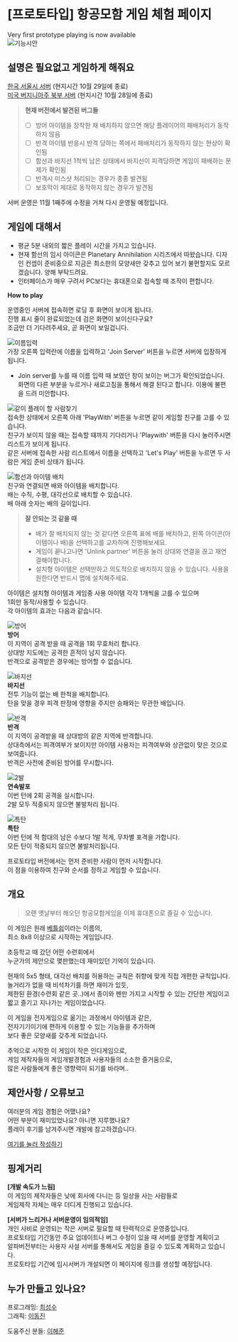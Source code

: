 # [프로토타입] 항공모함 게임 체험 페이지
Very first prototype playing is now available  
![기능시안](./data/Screenshot_2020-10-14_152834.png)  

## 설명은 필요없고 게임하게 해줘요
[한국 서울시 서버](http://3.35.210.70) (현지시간 10월 29일에 종료)  
[미국 버지니아주 북부 서버](http://34.207.166.150) (현지시간 10월 28일에 종료)

> **현재 버전에서 발견된 버그들**  
> - [ ] 방어 아이템을 장착한 채 배치하지 않으면 해당 플레이어의 패배처리가 동작하지 않음  
> - [ ] 반격 아이템 반응시 반격 당하는 쪽에서 패배처리가 동작하지 않는 현상이 확인됨
> - [ ] 함선과 바지선 1척씩 남은 상태에서 바지선이 피격당하면 게임이 패배하는 문제가 확인됨
> - [ ] 반격시 미스샷 처리되는 경우가 종종 발견됨
> - [ ] 보호막이 제대로 동작하지 않는 경우가 발견됨

서버 운영은 11월 1째주에 수정을 거쳐 다시 운영될 예정입니다.

## 게임에 대해서
* 평균 5분 내외의 짧은 플레이 시간을 가지고 있습니다.
* 현재 함선의 임시 아이콘은 Planetary Annihilation 시리즈에서 따왔습니다. 디자인 컨셉이 준비중으로 지금은 최소한의 모양새만 갖추고 있어 보기 불편할지도 모르겠습니다. 양해 부탁드려요.
* 인터페이스가 매우 구려서 PC보다는 휴대폰으로 접속할 때 조작이 편합니다.

**How to play**

운영중인 서버에 접속하면 로딩 후 화면이 보이게 됩니다.  
진행 표시 줄이 완료되었는데 검은 화면이 보이신다구요?  
조금만 더 기다려주세요, 곧 화면이 보일겁니다.

![이름입력](data/스크린샷,%202020-10-15%2019-05-23.png)  
가장 오른쪽 입력란에 이름을 입력하고 'Join Server' 버튼을 누르면 서버에 입장하게 됩니다.  

* Join server를 누를 때 이름 입력 때 보였던 창이 보이는 버그가 확인되었습니다. 화면의 다른 부분을 누르거나 새로고침을 통해서 해결 된다고 합니다. 이용에 불편을 드려 미안합니다.

![같이 플레이 할 사람찾기](data/스크린샷,%202020-10-15%2019-19-42.png)  
접속한 상태에서 오른쪽 아래 'PlayWith' 버튼을 누르면 같이 게임할 친구를 고를 수 있습니다.  
친구가 보이지 않을 때는 접속할 때까지 기다리거나 'Playwith' 버튼을 다시 눌러주시면 리스트가 보이게 됩니다.  
같은 서버에 접속한 사람 리스트에서 이름을 선택하고 'Let's Play' 버튼을 누르면 두 사람은 게임 준비 상태가 됩니다.

![함선과 아이템 배치](./data/0388.gif)  
친구와 연결되면 배와 아이템을 배치합니다.  
배는 수직, 수평, 대각선으로 배치할 수 있습니다.  
배 아래 숫자는 배의 길이입니다.

> **잘 안되는 것 같을 때**  
> * 배가 잘 배치되지 않는 것 같다면 오른쪽 표에 배를 배치하고, 왼쪽 아이콘(아이템이나 배)을 선택하고를 교차하며 진행해보세요.  
> * 게임이 끝나고나면 'Unlink partner' 버튼을 눌러 상대와 연결을 끊고 재연결해야합니다.  
> * 설치형 아이템은 선택만하고 의도적으로 배치하지 않을 수 있습니다. 사용을 원한다면 반드시 맵에 설치해주세요.

아이템은 설치형 아이템과 게임중 사용 아이템 각각 1개씩을 고를 수 있으며  
1회만 동작/사용할 수 있습니다.  
각 아이템의 효과는 다음과 같습니다.

![방어](data/defense.svg)  
**방어**  
이 지역이 공격 받을 때 공격을 1회 무효처리 합니다.  
상대방 지도에는 공격한 흔적이 남지 않습니다.  
반격으로 공격받은 경우에는 방어할 수 없습니다.

![바지선](data/fake.svg)  
**바지선**  
전투 기능이 없는 배 한척을 배치합니다.  
탄을 맞을 경우 피격 판정에 영향을 주지만 승패와는 무관한 배입니다.

![반격](data/reflect.svg)  
**반격**  
이 지역이 공격받을 때 상대방의 같은 지역에 반격합니다.  
상대측에서는 피격여부가 보이지만
아이템 사용자는 피격여부와 상관없이 맞은 것으로 보여줍니다.  
반격은 사전에 준비된 방어를 무시합니다.

![2발](data/double.svg)  
**연속발포**  
이번 턴에 2회 공격을 실시합니다.  
2발 모두 적중되지 않으면 불발처리 됩니다.

![특탄](data/special.svg)  
**특탄**  
이번 턴에 적 함대의 남은 수보다 1발 적게, 무차별 포격을 가합니다.  
모든 탄이 적중되지 않으면 불발처리됩니다.

프로토타입 버전에서는 먼저 준비한 사람이 먼저 시작합니다.  
이 점을 이용하여 친구와 순서를 정하고 게임할 수 있습니다.

## 개요
> 오랜 옛날부터 해오던 항공모함게임을 이제 휴대폰으로 즐길 수 있습니다.  

이 게임은 원래 [베틀쉽](http://en.battleship-game.org/)이라는 이름의,  
최소 8x8 이상으로 시작하는 게임입니다.

초등학교 때 갔던 어떤 수련회에서  
누군가의 제안으로 몇판했는데 재미있던 기억이 있습니다.

현재의 5x5 형태, 대각선 배치를 허용하는 규칙은 취향에 맞게 직접 개편한 규칙입니다.  
놀거리가 없을 때 비석차기를 하면 재미가 있듯,  
제한된 환경(수련회 같은 곳..)에서 종이와 펜만 가지고 시작할 수 있는 간단한 게임이고 짧고 즐기고 지나가는 게임이었습니다.

이 게임을 전자게임으로 옮기는 과정에서 아이템과 같은,  
전자기기이기에 편하게 이용할 수 있는 기능들을 추가하며  
보다 좋은 모양새를 갖추게 되었습니다.

추억으로 시작한 이 게임이 작은 인디게임으로,  
게임 제작자들의 게임개발경험과 사용자들의 소소한 즐거움으로,  
많은 사람들에게 좋은 영향력이 되기를 바라며..

## 제안사항 / 오류보고
여러분의 게임 경험은 어땠나요?  
어떤 부분이 재미있었나요? 아니면 지루했나요?  
플레이 후기를 남겨주시면 개발에 참고하겠습니다.  

[여기를 눌러 작성하기](https://is2you2.github.io/suggestion/)

## 핑계거리
**[개발 속도가 느림]**  
이 게임의 제작자들은 낮에 회사에 다니는 등 일상을 사는 사람들로  
게임제작 자체는 매우 더디게 진행되고 있습니다.  

**[서버가 느리거나 서버운영이 임의적임]**  
개인 사비로 운영되는 작은 서버로 필요할 때 탄력적으로 운영중입니다.  
프로토타입 기간동안 주요 업데이트나 버그 수정이 있을 때 서버를 운영할 계획이고  
알파버전부터는 사용자 사설 서버를 통해서도 게임을 즐길 수 있도록 계획하고 있습니다.  
프로토타입 기간에 임시서버가 개설되면 이 페이지에 링크를 생성할 예정입니다.

## 누가 만들고 있나요?
프로그래밍: [최성수](https://is2you2.github.io/)  
그래픽: [이동진](https://www.artstation.com/asjffdlasfj)  

도움주신 분들: [이해준](https://itholic.github.io/)
